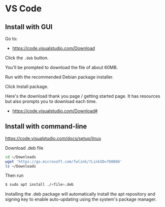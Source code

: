 # VS Code


## Install with GUI

Go to:

- https://code.visualstudio.com/Download

Click the `.deb` button.

You'll be prompted to download the file of about 60MB.

Run with the recommended Debian package installer.

Click Install package.

Here's the download thank you page / getting started page. It has resources but also prompts you to download each time.

- https://code.visualstudio.com/Download#


## Install with command-line

https://code.visualstudio.com/docs/setup/linux
 

Download .deb file

```sh
cd ~/Downloads 
wget 'https://go.microsoft.com/fwlink/?LinkID=760868'
ls ~/Downloads
```

Then run 
```sh
$ sudo apt install ./<file>.deb
```

Installing the .deb package will automatically install the apt repository and signing key to enable auto-updating using the system's package manager.


